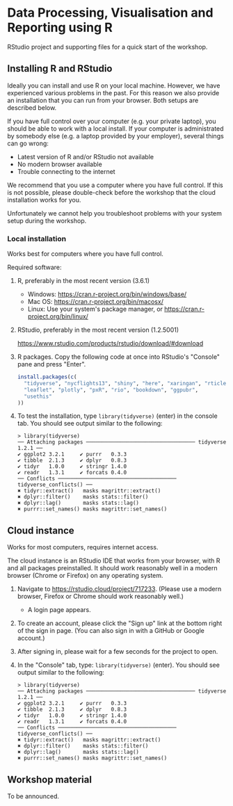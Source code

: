 # Data Processing, Visualisation and Reporting using R

RStudio project and supporting files for a quick start of the workshop.


## Installing R and RStudio

Ideally you can install and use R on your local machine.
However, we have experienced various problems in the past.
For this reason we also provide an installation that you can run from your browser.
Both setups are described below.

If you have full control over your computer (e.g. your private laptop), you should be able to work with a local install.
If your computer is administrated by somebody else (e.g. a laptop provided by your employer), several things can go wrong:

- Latest version of R and/or RStudio not available
- No modern browser available
- Trouble connecting to the internet

We recommend that you use a computer where you have full control.
If this is not possible, please double-check before the workshop that the cloud installation works for you.

Unfortunately we cannot help you troubleshoot problems with your system setup during the workshop.

### Local installation

Works best for computers where you have full control.

Required software:

1. R, preferably in the most recent version (3.6.1)

    - Windows: https://cran.r-project.org/bin/windows/base/
    - Mac OS: https://cran.r-project.org/bin/macosx/
    - Linux: Use your system's package manager, or https://cran.r-project.org/bin/linux/

2. RStudio, preferably in the most recent version (1.2.5001)

    https://www.rstudio.com/products/rstudio/download/#download

3. R packages. Copy the following code at once into RStudio's "Console" pane and press "Enter".

    ```r
    install.packages(c(
      "tidyverse", "nycflights13", "shiny", "here", "xaringan", "rticles", "conflicted",
      "leaflet", "plotly", "pxR", "rio", "bookdown", "ggpubr",
      "usethis"
    ))
    ```

4. To test the installation, type `library(tidyverse)` (enter) in the console tab. You should see output similar to the following:

    ```
    > library(tidyverse)
    ── Attaching packages ─────────────────────────────────── tidyverse 1.2.1 ──
    ✔ ggplot2 3.2.1     ✔ purrr   0.3.3
    ✔ tibble  2.1.3     ✔ dplyr   0.8.3
    ✔ tidyr   1.0.0     ✔ stringr 1.4.0
    ✔ readr   1.3.1     ✔ forcats 0.4.0
    ── Conflicts ────────────────────────────────────── tidyverse_conflicts() ──
    ✖ tidyr::extract()   masks magrittr::extract()
    ✖ dplyr::filter()    masks stats::filter()
    ✖ dplyr::lag()       masks stats::lag()
    ✖ purrr::set_names() masks magrittr::set_names()
    ```


## Cloud instance

Works for most computers, requires internet access.

The cloud instance is an RStudio IDE that works from your browser, with R and all packages preinstalled.
It should work reasonably well in a modern browser (Chrome or Firefox) on any operating system.

1. Navigate to https://rstudio.cloud/project/717233. (Please use a modern browser, Firefox or Chrome should work reasonably well.)
    - A login page appears.
1. To create an account, please click the "Sign up" link at the bottom right of the sign in page. (You can also sign in with a GitHub or Google account.)
1. After signing in, please wait for a few seconds for the project to open.
1. In the "Console" tab, type: `library(tidyverse)` (enter). You should see output similar to the following:

    ```
    > library(tidyverse)
    ── Attaching packages ─────────────────────────────────── tidyverse 1.2.1 ──
    ✔ ggplot2 3.2.1     ✔ purrr   0.3.3
    ✔ tibble  2.1.3     ✔ dplyr   0.8.3
    ✔ tidyr   1.0.0     ✔ stringr 1.4.0
    ✔ readr   1.3.1     ✔ forcats 0.4.0
    ── Conflicts ────────────────────────────────────── tidyverse_conflicts() ──
    ✖ tidyr::extract()   masks magrittr::extract()
    ✖ dplyr::filter()    masks stats::filter()
    ✖ dplyr::lag()       masks stats::lag()
    ✖ purrr::set_names() masks magrittr::set_names()
    ```


## Workshop material

To be announced.
